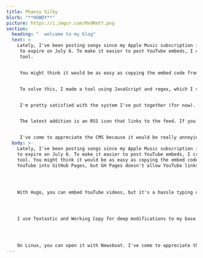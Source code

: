 ```yaml
---
title: Phansy Silky
blurb: "**HOWDY**"
picture: https://i.imgur.com/Mx9RmtY.png
section:
  heading: "  welcome to my blog"
  text: >
    Lately, I've been posting songs since my Apple Music subscription is about
     to expire on July 6. To make it easier to post YouTube embeds, I created a
     tool.


     You might think it would be as easy as copying the embed code from YouTube into GitHub Pages, but GH Pages doesn't allow YouTube links. With Hugo, you can embed YouTube videos, but it's a hassle typing out Hugo shortcodes because you need the video ID.


     To solve this, I made a tool using JavaScript and regex, which I saved to my home screen on my phone. Even with Decap/Netlify CMS simplifying the Hugo blog posting experience, it still felt overly complicated.


     I'm pretty satisfied with the system I've put together (for now). I use Textastic and Working Copy for deep modifications to my base Hugo theme, while the actual writing of posts is easily done through the Netlify authentication login with a password and email, which is nice.


     The latest addition is an RSS icon that links to the feed. If you're on iOS, you can open it with NetNewsWire, an RSS reader I like. On Linux, you can open it with Newsboat.


     I've come to appreciate the CMS because it would be really annoying to dynamically add the footer link on every new page. Separating the code from the content really helps me stay focused, like a horse with blinders.
  body: >-
    Lately, I've been posting songs since my Apple Music subscription is about
    to expire on July 6. To make it easier to post YouTube embeds, I created a
    tool. You might think it would be as easy as copying the embed code from
    YouTube into GitHub Pages, but GH Pages doesn't allow YouTube links. 




    With Hugo, you can embed YouTube videos, but it's a hassle typing out Hugo shortcodes because you need the video ID. To solve this, I made a tool using JavaScript and regex, which I saved to my home screen on my phone. Even with Decap/Netlify CMS simplifying the Hugo blog posting experience, it still felt overly complicated. I'm pretty satisfied with the system I've put together (for now). 




    I use Textastic and Working Copy for deep modifications to my base Hugo theme, while the actual writing of posts is easily done through the Netlify authentication login with a password and email, which is nice. The latest addition is an RSS icon that links to the feed. If you're on iOS, you can open it with NetNewsWire, an RSS reader I like. 




    On Linux, you can open it with Newsboat. I've come to appreciate the CMS because it would be really annoying to dynamically add the footer link on every new page. Separating the code from the content really helps me stay focused, like a horse with blinders.
---
```

